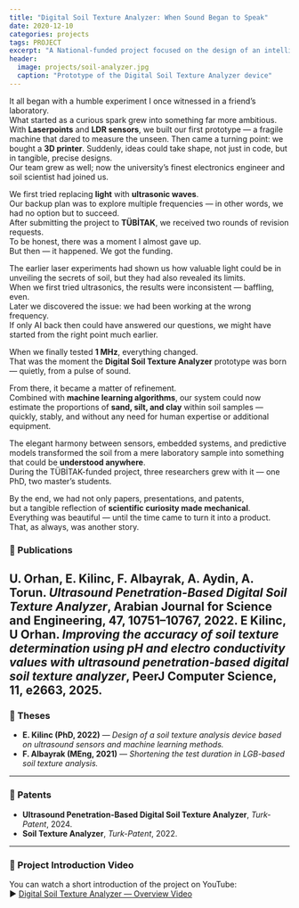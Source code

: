 ```yaml
---
title: "Digital Soil Texture Analyzer: When Sound Began to Speak"
date: 2020-12-10 
categories: projects
tags: PROJECT
excerpt: "A National-funded project focused on the design of an intelligent ultrasound-based device for analyzing soil texture, leading to patents, publications, and academic theses."
header:
  image: projects/soil-analyzer.jpg
  caption: "Prototype of the Digital Soil Texture Analyzer device"
---
```


It all began with a humble experiment I once witnessed in a friend’s laboratory.  
What started as a curious spark grew into something far more ambitious.  
With **Laserpoints** and **LDR sensors**, we built our first prototype — a fragile machine that dared to measure the unseen. Then came a turning point: we bought a **3D printer**. Suddenly, ideas could take shape, not just in code, but in tangible, precise designs.  
Our team grew as well; now the university’s finest electronics engineer and soil scientist had joined us.  

We first tried replacing **light** with **ultrasonic waves**.  
Our backup plan was to explore multiple frequencies — in other words, we had no option but to succeed.  
After submitting the project to **TÜBİTAK**, we received two rounds of revision requests.  
To be honest, there was a moment I almost gave up.  
But then — it happened. We got the funding.  

The earlier laser experiments had shown us how valuable light could be in unveiling the secrets of soil, but they had also revealed its limits.  
When we first tried ultrasonics, the results were inconsistent — baffling, even.  
Later we discovered the issue: we had been working at the wrong frequency.  
If only AI back then could have answered our questions, we might have started from the right point much earlier.  

When we finally tested **1 MHz**, everything changed.  
That was the moment the **Digital Soil Texture Analyzer** prototype was born — quietly, from a pulse of sound.  

From there, it became a matter of refinement.  
Combined with **machine learning algorithms**, our system could now estimate the proportions of **sand, silt, and clay** within soil samples — quickly, stably, and without any need for human expertise or additional equipment.  

The elegant harmony between sensors, embedded systems, and predictive models transformed the soil from a mere laboratory sample into something that could be **understood anywhere**.  
During the TÜBİTAK-funded project, three researchers grew with it — one PhD, two master’s students.  

By the end, we had not only papers, presentations, and patents,  
but a tangible reflection of **scientific curiosity made mechanical**.  
Everything was beautiful — until the time came to turn it into a product.  
That, as always, was another story.

### 📜 Publications
**U. Orhan, E. Kilinc, F. Albayrak, A. Aydin, A. Torun.** *Ultrasound Penetration-Based Digital Soil Texture Analyzer*, **Arabian Journal for Science and Engineering**, 47, 10751–10767, 2022.
**E Kilinc, U Orhan.** *Improving the accuracy of soil texture determination using pH and electro conductivity values with ultrasound penetration-based digital soil texture analyzer*, **PeerJ Computer Science**, 11, e2663, 2025.
---

### 🧾 Theses
- **E. Kilinc (PhD, 2022)** — *Design of a soil texture analysis device based on ultrasound sensors and machine learning methods.*  
- **F. Albayrak (MEng, 2021)** — *Shortening the test duration in LGB-based soil texture analysis.*

---

### 🏅 Patents
- **Ultrasound Penetration-Based Digital Soil Texture Analyzer**, *Turk-Patent*, 2024.  
- **Soil Texture Analyzer**, *Turk-Patent*, 2022.

---

### 🎥 Project Introduction Video
You can watch a short introduction of the project on YouTube:  
▶️ [Digital Soil Texture Analyzer — Overview Video](https://youtu.be/yE9AWtGYKiE?si=ZJHj38PXS8UIw6tu)
